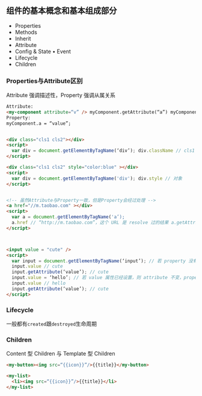 ## 组件的基本概念和基本组成部分

- Properties
- Methods
- Inherit
- Attribute
- Config & State • Event
- Lifecycle
- Children


### Properties与Attribute区别

Attribute 强调描述性，Property 强调从属关系

```html
Attribute:
<my-component attribute=“v” /> myComponent.getAttribute(“a”) myComponent.setAttribute(“a”,“value”);
Property:
myComponent.a = “value”;


<div class="cls1 cls2"></div>
<script>
  var div = document.getElementByTagName(‘div’); div.className // cls1 cls2
</script>

<div class="cls1 cls2" style="color:blue" ></div>
<script>
  var div = document.getElementByTagName('div'); div.style // 对象
</script>


<!-- 虽然Attribute与Property一致，但是Property会经过处理 -->
<a href="//m.taobao.com" ></div>
<script>
  var a = document.getElementByTagName('a’);
  a.href // “http://m.taobao.com”，这个 URL 是 resolve 过的结果 a.getAttribute(‘href’) // “//m.taobao.com”，跟 HTML 代码中完全一致 
</script>



<input value = "cute" />
<script>
  var input = document.getElementByTagName(‘input’); // 若 property 没有设置， 则结果是 attribute
  input.value // cute
  input.getAttribute(‘value’); // cute
  input.value = ‘hello’; // 若 value 属性已经设置，则 attribute 不变，property 变化， 元素上实际的效果是 property 优先
  input.value // hello
  input.getAttribute(‘value’); // cute
</script>

```

### Lifecycle

一般都有`created`跟`destroyed`生命周期


### Children

Content 型 Children 与 Template 型 Children

```html
<my-button><img src=“{{icon}}”/>{{title}}</my-button>

<my-list>
  <li><img src=“{{icon}}”/>{{title}}</li>
</my-list>
```


